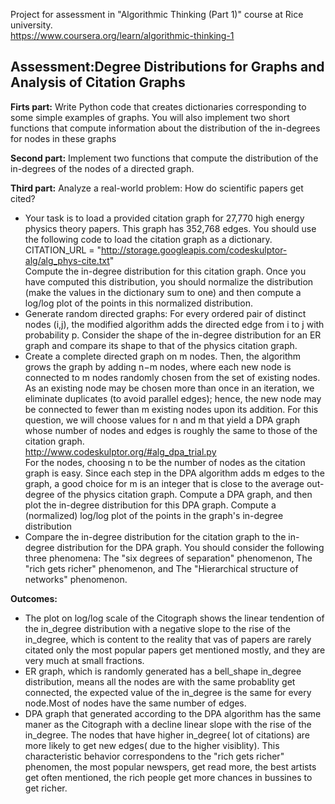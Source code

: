 Project for assessment in "Algorithmic Thinking (Part 1)" course at Rice university.  
https://www.coursera.org/learn/algorithmic-thinking-1  

## Assessment:**Degree Distributions for Graphs and Analysis of Citation Graphs**

**Firts part:** Write Python code that creates dictionaries corresponding to some simple examples of graphs.
You will also implement two short functions that compute information about the distribution of the in-degrees for nodes in these graphs

**Second part:** Implement two functions that compute the distribution of the in-degrees of the nodes of a directed graph.

**Third part:** Analyze a real-world problem: How do scientific papers get cited?
- Your task is to load a provided citation graph for 27,770 high energy physics theory papers. This graph has 352,768 edges.
You should use the following code to load the citation graph as a dictionary.  
CITATION_URL = "http://storage.googleapis.com/codeskulptor-alg/alg_phys-cite.txt"  
Compute the in-degree distribution for this citation graph. Once you have computed this distribution,
you should normalize the distribution (make the values in the dictionary sum to one) and then compute a log/log plot of the points in this normalized distribution.
- Generate random directed graphs: For every ordered pair of distinct nodes (i,j), the modified algorithm adds the directed edge from i to j with probability p.
Consider the shape of the in-degree distribution for an ER graph and compare its shape to that of the physics citation graph.
- Create a complete directed graph on m nodes. Then, the algorithm grows the graph by adding n−m nodes, where each new node is connected to m nodes randomly
chosen from the set of existing nodes. As an existing node may be chosen more than once in an iteration,
we eliminate duplicates (to avoid parallel edges); hence, the new node may be connected to fewer than m existing nodes upon its addition.
For this question, we will choose values for n and m that yield a DPA graph whose number of nodes and edges is roughly the same to those of the citation graph.    
http://www.codeskulptor.org/#alg_dpa_trial.py  
For the nodes, choosing n to be the number of nodes as the citation graph is easy.
Since each step in the DPA algorithm adds m edges to the graph, a good choice for m is an integer that is close to the average out-degree of the physics citation graph.
Compute a DPA graph, and then plot the in-degree distribution for this DPA graph. Compute a (normalized) log/log plot of the points in the graph's in-degree distribution
- Compare the in-degree distribution for the citation graph to the in-degree distribution for the DPA graph. You should consider the following three phenomena:
    The "six degrees of separation" phenomenon,
    The "rich gets richer" phenomenon, and
    The "Hierarchical structure of networks" phenomenon.

**Outcomes:**
- The plot on log/log scale of the Citograph shows the linear tendention of the in_degree distribution with a negative slope to the rise of the in_degree, which is content to the reality that vas of papers are rarely citated only the most popular papers get mentioned  mostly, and they are very much at small fractions.
- ER graph, which is randomly generated has a bell_shape in_degree distribution, means all the nodes are with the same probablity get connected, the expected value of the in_degree is the same for every node.Most of nodes have the same number of edges.
- DPA graph that generated according to the DPA algorithm has the same maner as the Citograph with a decline linear slope with the rise of the in_degree. The nodes that have higher in_degree( lot of citations) are more likely to get new edges( due to the higher visiblity). This characteristic behavior correspondens to the "rich gets richer" phenomen, the most popular newspers, get read more, the best artists get often mentioned, the rich people get more chances in bussines to get richer.  
